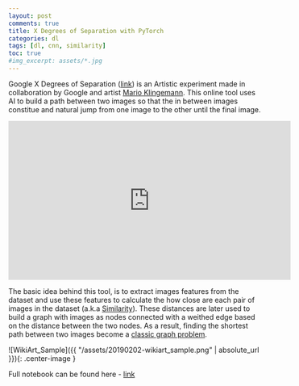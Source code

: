 ```yaml
---
layout: post
comments: true
title: X Degrees of Separation with PyTorch
categories: dl
tags: [dl, cnn, similarity]
toc: true
#img_excerpt: assets/*.jpg
---
```



Google X Degrees of Separation ([link](https://artsexperiments.withgoogle.com/xdegrees/
)) is an Artistic experiment made in collaboration by Google and artist [Mario Klingemann](https://twitter.com/quasimondo). This online tool uses AI to build a path between two images so that the in between images constitue and natural jump from one image to the other until the final image.

<div align="center">
<iframe width="560" height="315" src="https://www.youtube.com/embed/xgnxnmqnR7Y" frameborder="0" allow="accelerometer; autoplay; encrypted-media; gyroscope; picture-in-picture" allowfullscreen></iframe>
</div>

The basic idea behind this tool, is to extract images features from the dataset and use these features to calculate the how close are each pair of images in the dataset (a.k.a [Similarity](https://en.wikipedia.org/wiki/Similarity_learning)). These distances are later used to build a graph with images as nodes connected with a weithed edge based on the distance between the two nodes. As a result, finding the shortest path between two images become a [classic graph problem](https://en.wikipedia.org/wiki/Shortest_path_problem).


![WikiArt_Sample]({{ "/assets/20190202-wikiart_sample.png" | absolute_url }}){: .center-image }


Full notebook can be found here - [link](https://github.com/dzlab/deepprojects/blob/master/artistic/X_degrees_of_separation_pytorch.ipynb)
